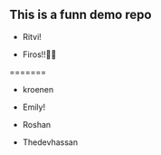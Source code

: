 ## This is a funn demo repo

- Ritvi!


- Firos!!🙌🏻

=======
- kroenen


- Emily!

- Roshan
  
- Thedevhassan
